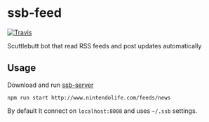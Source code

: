 # ssb-feed
[![Travis](https://img.shields.io/travis/klarkc/ssb-feed/master.svg)](https://travis-ci.org/klarkc/ssb-feed/branches)

Scuttlebutt bot that read RSS feeds and post updates automatically

## Usage

Download and run [ssb-server](https://github.com/ssbc/ssb-server)

`npm run start http://www.nintendolife.com/feeds/news`

By default It connect on `localhost:8008` and uses `~/.ssb` settings.
